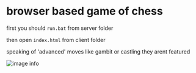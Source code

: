 # browser based game of chess

first you should `run.bat` from server folder

then open `index.html` from client folder


speaking of 'advanced' moves like gambit or castling they arent featured


![image info](https://i.ibb.co/m5vHyWG/image.png)
